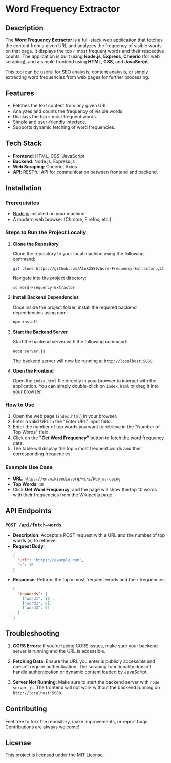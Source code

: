 
# Word Frequency Extractor

## Description
The **Word Frequency Extractor** is a full-stack web application that fetches the content from a given URL and analyzes the frequency of visible words on that page. It displays the top `n` most frequent words and their respective counts. The application is built using **Node.js**, **Express**, **Cheerio** (for web scraping), and a simple frontend using **HTML**, **CSS**, and **JavaScript**.

This tool can be useful for SEO analysis, content analysis, or simply extracting word frequencies from web pages for further processing.

## Features
- Fetches the text content from any given URL.
- Analyzes and counts the frequency of visible words.
- Displays the top `n` most frequent words.
- Simple and user-friendly interface.
- Supports dynamic fetching of word frequencies.

## Tech Stack
- **Frontend**: HTML, CSS, JavaScript
- **Backend**: Node.js, Express.js
- **Web Scraping**: Cheerio, Axios
- **API**: RESTful API for communication between frontend and backend.

## Installation

### Prerequisites
- [Node.js](https://nodejs.org/en/download/) installed on your machine.
- A modern web browser (Chrome, Firefox, etc.).

### Steps to Run the Project Locally

1. **Clone the Repository**

   Clone the repository to your local machine using the following command:
   ```bash
   git clone https://github.com/Alok2580/Word-Frequency-Extractor.git
   ```
   Navigate into the project directory:
   ```bash
   cd Word-Frequency-Extractor
   ```

2. **Install Backend Dependencies**

   Once inside the project folder, install the required backend dependencies using npm:
   ```bash
   npm install
   ```

3. **Start the Backend Server**

   Start the backend server with the following command:
   ```bash
   node server.js
   ```
   The backend server will now be running at `http://localhost:5000`.

4. **Open the Frontend**

   Open the `index.html` file directly in your browser to interact with the application. You can simply double-click on `index.html` or drag it into your browser.

### How to Use
1. Open the web page (`index.html`) in your browser.
2. Enter a valid URL in the "Enter URL" input field.
3. Enter the number of top words you want to retrieve in the "Number of Top Words" field.
4. Click on the **"Get Word Frequency"** button to fetch the word frequency data.
5. The table will display the top `n` most frequent words and their corresponding frequencies.

### Example Use Case
- **URL**: `https://en.wikipedia.org/wiki/Web_scraping`
- **Top Words**: `10`
- Click **Get Word Frequency**, and the page will show the top 10 words with their frequencies from the Wikipedia page.

## API Endpoints

### `POST /api/fetch-words`
- **Description**: Accepts a POST request with a URL and the number of top words (`n`) to retrieve.
- **Request Body**:
  ```json
  {
    "url": "https://example.com",
    "n": 10
  }
  ```
- **Response**: Returns the top `n` most frequent words and their frequencies.
  ```json
  {
    "topWords": [
      ["word1", 10],
      ["word2", 8],
      ["word3", 5]
    ]
  }
  ```

## Troubleshooting
1. **CORS Errors**: If you're facing CORS issues, make sure your backend server is running and the URL is accessible.

2. **Fetching Data**: Ensure the URL you enter is publicly accessible and doesn't require authentication. The scraping functionality doesn't handle authentication or dynamic content loaded by JavaScript.

3. **Server Not Running**: Make sure to start the backend server with `node server.js`. The frontend will not work without the backend running on `http://localhost:5000`.

## Contributing
Feel free to fork the repository, make improvements, or report bugs. Contributions are always welcome!

## License
This project is licensed under the MIT License.
